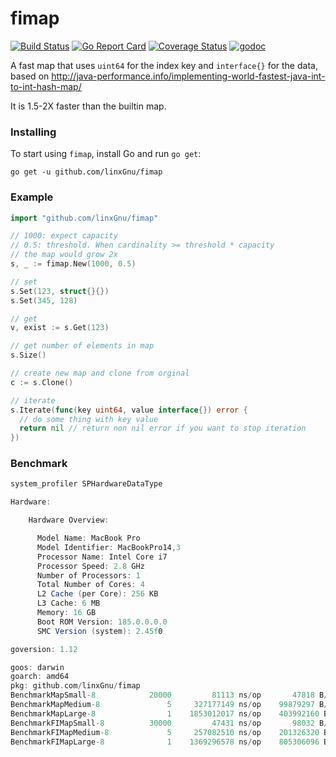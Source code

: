 # fimap

[![Build Status](https://travis-ci.org/linxGnu/fimap.svg?branch=master)](https://travis-ci.org/linxGnu/fimap)
[![Go Report Card](https://goreportcard.com/badge/github.com/linxGnu/fimap)](https://goreportcard.com/report/github.com/linxGnu/fimap)
[![Coverage Status](https://coveralls.io/repos/github/linxGnu/fimap/badge.svg?branch=master)](https://coveralls.io/github/linxGnu/fimap?branch=master)
[![godoc](https://img.shields.io/badge/docs-GoDoc-green.svg)](https://godoc.org/github.com/linxGnu/fimap)

A fast map that uses `uint64` for the index key and `interface{}` for the data, based on http://java-performance.info/implementing-world-fastest-java-int-to-int-hash-map/

It is 1.5-2X faster than the builtin map.

### Installing

To start using `fimap`, install Go and run `go get`:

```
go get -u github.com/linxGnu/fimap
```

### Example

```go
import "github.com/linxGnu/fimap"

// 1000: expect capacity
// 0.5: threshold. When cardinality >= threshold * capacity
// the map would grow 2x
s, _ := fimap.New(1000, 0.5) 

// set
s.Set(123, struct{}{})
s.Set(345, 128)

// get
v, exist := s.Get(123)

// get number of elements in map
s.Size()

// create new map and clone from orginal
c := s.Clone()

// iterate
s.Iterate(func(key uint64, value interface{}) error {
  // do some thing with key value
  return nil // return non nil error if you want to stop iteration
})
```

### Benchmark
```scala
system_profiler SPHardwareDataType

Hardware:

    Hardware Overview:

      Model Name: MacBook Pro
      Model Identifier: MacBookPro14,3
      Processor Name: Intel Core i7
      Processor Speed: 2.8 GHz
      Number of Processors: 1
      Total Number of Cores: 4
      L2 Cache (per Core): 256 KB
      L3 Cache: 6 MB
      Memory: 16 GB
      Boot ROM Version: 185.0.0.0.0
      SMC Version (system): 2.45f0
```

```scala
goversion: 1.12

goos: darwin
goarch: amd64
pkg: github.com/linxGnu/fimap
BenchmarkMapSmall-8      	   20000	     81113 ns/op	   47818 B/op	      66 allocs/op
BenchmarkMapMedium-8     	       5	 327177149 ns/op	99879297 B/op	   76594 allocs/op
BenchmarkMapLarge-8      	       1	1853012017 ns/op	403992160 B/op	  306862 allocs/op
BenchmarkFIMapSmall-8    	   30000	     47431 ns/op	   98032 B/op	      17 allocs/op
BenchmarkFIMapMedium-8   	       5	 257082510 ns/op	201326320 B/op	      39 allocs/op
BenchmarkFIMapLarge-8    	       1	1369296578 ns/op	805306096 B/op	      43 allocs/op
```
